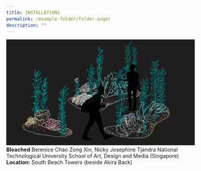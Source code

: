 ```yaml
---
title: INSTALLATIONS
permalink: /example-folder/folder-page/
description: ""
---
```

[![](/images/Installations/Bleached.jpg)](/installations/glacier-dreams) 
**Bleached** Berenice Chao Zong Xin, Nicky Josephine Tjandra
National Technological University School of Art, Design and Media (Singapore)
**Location:** South Beach Towers (beside Akira Back)
	